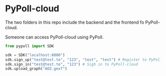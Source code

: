 # PyPoll-cloud

The two folders in this repo include the backend and the frontend fo PyPoll-cloud.

Someone can access PyPoll-cloud using PyPoll.

```python
from pypoll import SDK

sdk = SDK("localhost:8000")
sdk.sign_up("test@test.te", "123", "test", "test") # Register to PyPoll-cloud
sdk.sign_in("test@test.te", "123") # Sigh in to PyPoll-cloud 
sdk.upload_graph("AOZ.gexf")
```
